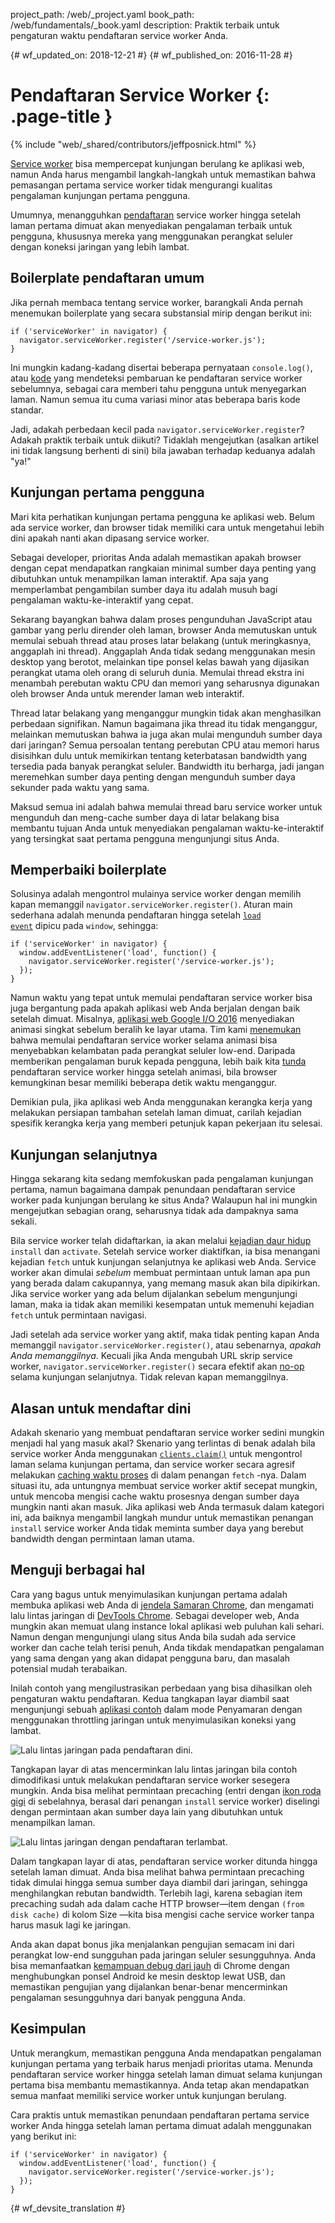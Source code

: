 project_path: /web/_project.yaml
book_path: /web/fundamentals/_book.yaml
description: Praktik terbaik untuk pengaturan waktu pendaftaran service worker Anda.

{# wf_updated_on: 2018-12-21 #}
{# wf_published_on: 2016-11-28 #}

# Pendaftaran Service Worker {: .page-title }

{% include "web/_shared/contributors/jeffposnick.html" %}

[Service
worker](/web/fundamentals/getting-started/primers/service-workers)
bisa mempercepat kunjungan berulang ke aplikasi web, namun Anda harus mengambil
langkah-langkah untuk memastikan bahwa pemasangan pertama service worker tidak mengurangi kualitas
pengalaman kunjungan pertama pengguna.

Umumnya, menangguhkan
[pendaftaran](https://developer.mozilla.org/en-US/docs/Web/API/ServiceWorkerContainer/register)
service worker hingga setelah laman pertama dimuat akan menyediakan pengalaman terbaik untuk
pengguna, khususnya mereka yang menggunakan perangkat seluler dengan koneksi jaringan yang lebih lambat.

## Boilerplate pendaftaran umum

Jika pernah membaca tentang service worker, barangkali Anda pernah menemukan
boilerplate yang secara substansial mirip dengan berikut ini:

    if ('serviceWorker' in navigator) {
      navigator.serviceWorker.register('/service-worker.js');
    }

Ini mungkin kadang-kadang disertai beberapa pernyataan `console.log()`, atau
[kode](https://github.com/GoogleChrome/sw-precache/blob/master/demo/app/js/service-worker-registration.js#L20)
yang mendeteksi pembaruan ke pendaftaran service worker sebelumnya, sebagai cara
memberi tahu pengguna untuk menyegarkan laman. Namun semua itu cuma variasi minor atas
beberapa baris kode standar.

Jadi, adakah perbedaan kecil pada `navigator.serviceWorker.register`? Adakah
praktik terbaik untuk diikuti? Tidaklah mengejutkan (asalkan artikel ini tidak
langsung berhenti di sini) bila jawaban terhadap keduanya adalah "ya!"

## Kunjungan pertama pengguna

Mari kita perhatikan kunjungan pertama pengguna ke aplikasi web. Belum ada service worker,
dan browser tidak memiliki cara untuk mengetahui lebih dini apakah nanti akan
dipasang service worker.

Sebagai developer, prioritas Anda adalah memastikan apakah browser dengan cepat
mendapatkan rangkaian minimal sumber daya penting yang dibutuhkan untuk menampilkan
laman interaktif. Apa saja yang memperlambat pengambilan sumber daya itu adalah musuh bagi
pengalaman waktu-ke-interaktif yang cepat.

Sekarang bayangkan bahwa dalam proses pengunduhan JavaScript atau gambar yang perlu
dirender oleh laman, browser Anda memutuskan untuk memulai sebuah thread atau
proses latar belakang (untuk meringkasnya, anggaplah ini thread). Anggaplah
Anda tidak sedang menggunakan mesin desktop yang berotot, melainkan tipe ponsel
kelas bawah yang dijasikan perangkat utama oleh orang di seluruh dunia. Memulai
thread ekstra ini menambah perebutan waktu CPU dan memori yang seharusnya
digunakan oleh browser Anda untuk merender laman web interaktif.

Thread latar belakang yang menganggur mungkin tidak akan menghasilkan perbedaan signifikan. Namun bagaimana jika
thread itu tidak menganggur, melainkan memutuskan bahwa ia juga akan mulai
mengunduh sumber daya dari jaringan? Semua persoalan tentang perebutan CPU atau memori
harus disisihkan dulu untuk memikirkan tentang keterbatasan bandwidth
yang tersedia pada banyak perangkat seluler. Bandwidth itu berharga, jadi jangan meremehkan
sumber daya penting dengan mengunduh sumber daya sekunder pada waktu yang sama.

Maksud semua ini adalah bahwa memulai thread baru service worker untuk mengunduh
dan meng-cache sumber daya di latar belakang bisa membantu tujuan Anda untuk menyediakan
pengalaman waktu-ke-interaktif yang tersingkat saat pertama pengguna
mengunjungi situs Anda.

## Memperbaiki boilerplate

Solusinya adalah mengontrol mulainya service worker dengan memilih kapan memanggil
`navigator.serviceWorker.register()`. Aturan main sederhana adalah menunda
pendaftaran hingga setelah <code>[load
event](https://developer.mozilla.org/en-US/docs/Web/API/GlobalEventHandlers/onload)</code>
dipicu pada <code>window</code>, sehingga:

    if ('serviceWorker' in navigator) {
      window.addEventListener('load', function() {
        navigator.serviceWorker.register('/service-worker.js');
      });
    }

Namun waktu yang tepat untuk memulai pendaftaran service worker bisa juga bergantung pada
apakah aplikasi web Anda berjalan dengan baik setelah dimuat. Misalnya, [aplikasi web Google I/O
2016](https://events.google.com/io2016/) menyediakan animasi singkat
sebelum beralih ke layar utama. Tim kami
[menemukan](/web/showcase/2016/iowa2016) bahwa memulai
pendaftaran service worker selama animasi bisa menyebabkan kelambatan
pada perangkat seluler low-end. Daripada memberikan pengalaman buruk kepada pengguna, lebih baik kita
[tunda](https://github.com/GoogleChrome/ioweb2016/blob/8cfa27261f9d07fe8a5bb7d228bd3f35dfc9a91e/app/scripts/helper/elements.js#L42)
pendaftaran service worker hingga setelah animasi, bila browser kemungkinan
besar memiliki beberapa detik waktu menganggur.

Demikian pula, jika aplikasi web Anda menggunakan kerangka kerja yang melakukan persiapan tambahan setelah
laman dimuat, carilah kejadian spesifik kerangka kerja yang memberi petunjuk kapan
pekerjaan itu selesai.

## Kunjungan selanjutnya

Hingga sekarang kita sedang memfokuskan pada pengalaman kunjungan pertama, namun bagaimana dampak
penundaan pendaftaran service worker pada kunjungan berulang ke situs Anda?
Walaupun hal ini mungkin mengejutkan sebagian orang, seharusnya tidak ada dampaknya sama sekali.

Bila service worker telah didaftarkan, ia akan melalui [kejadian
daur hidup](/web/fundamentals/instant-and-offline/service-worker/lifecycle) `install` dan
`activate`.
Setelah service worker diaktifkan, ia bisa menangani kejadian `fetch` untuk
kunjungan selanjutnya ke aplikasi web Anda. Service worker akan dimulai *sebelum*
membuat permintaan untuk laman apa pun yang berada dalam cakupannya, yang memang masuk akan bila
dipikirkan. Jika service worker yang ada belum dijalankan sebelum
mengunjungi laman, maka ia tidak akan memiliki kesempatan untuk memenuhi kejadian `fetch` untuk
permintaan navigasi.

Jadi setelah ada service worker yang aktif, maka tidak penting kapan Anda memanggil
`navigator.serviceWorker.register()`, atau sebenarnya, *apakah Anda memanggilnya*.
Kecuali jika Anda mengubah URL skrip service worker,
`navigator.serviceWorker.register()` secara efektif akan
[no-op](https://en.wikipedia.org/wiki/NOP) selama kunjungan selanjutnya. Tidak relevan
kapan memanggilnya.

## Alasan untuk mendaftar dini

Adakah skenario yang membuat pendaftaran service worker sedini mungkin
menjadi hal yang masuk akal? Skenario yang terlintas di benak adalah bila service worker Anda menggunakan
<code>[clients.claim()](https://developer.mozilla.org/en-US/docs/Web/API/Clients/claim)</code>
untuk mengontrol laman selama kunjungan pertama, dan service worker
secara agresif melakukan [caching
waktu proses](/web/fundamentals/instant-and-offline/offline-cookbook/#on-network-response)
di dalam penangan <code>fetch</code> -nya. Dalam situasi itu, ada
untungnya membuat service worker aktif secepat mungkin, untuk mencoba
mengisi cache waktu prosesnya dengan sumber daya mungkin nanti akan masuk. Jika
aplikasi web Anda termasuk dalam kategori ini, ada baiknya mengambil langkah mundur untuk memastikan
penangan <code>install</code> service worker Anda tidak meminta
sumber daya yang berebut bandwidth dengan permintaan laman utama.

## Menguji berbagai hal

Cara yang bagus untuk menyimulasikan kunjungan pertama adalah membuka aplikasi web Anda di [jendela
Samaran
Chrome](https://support.google.com/chromebook/answer/95464?co=GENIE.Platform%3DDesktop),
dan mengamati lalu lintas jaringan di [DevTools
Chrome](/web/tools/chrome-devtools/). Sebagai
developer web, Anda mungkin akan memuat ulang instance lokal aplikasi web
puluhan kali sehari. Namun dengan mengunjungi ulang situs Anda bila sudah ada
service worker dan cache telah terisi penuh, Anda tikdak mendapatkan pengalaman yang sama
dengan yang akan didapat pengguna baru, dan masalah potensial mudah terabaikan.

Inilah contoh yang mengilustrasikan perbedaan yang bisa dihasilkan oleh
pengaturan waktu pendaftaran. Kedua tangkapan layar diambil saat mengunjungi sebuah [aplikasi
contoh](https://github.com/GoogleChrome/sw-precache/tree/master/app-shell-demo) dalam mode
Penyamaran dengan menggunakan throttling jaringan untuk menyimulasikan koneksi yang lambat.

![Lalu lintas jaringan pada pendaftaran dini.](images/early-registration.png
"Lalu lintas jaringan pada pendaftaran dini.")

Tangkapan layar di atas mencerminkan lalu lintas jaringan bila contoh dimodifikasi
untuk melakukan pendaftaran service worker sesegera mungkin. Anda bisa melihat
permintaan precaching (entri dengan [ikon
roda gigi](http://stackoverflow.com/questions/33590378/status-code200-ok-from-serviceworker-in-chrome-network-devtools/33655173#33655173)
di sebelahnya, berasal dari penangan `install` service worker)
diselingi dengan permintaan akan sumber daya lain yang dibutuhkan untuk menampilkan laman.

![Lalu lintas jaringan dengan pendaftaran terlambat.](images/late-registration.png
"Lalu lintas jaringan dengan pendaftaran terlambat.")


Dalam tangkapan layar di atas, pendaftaran service worker ditunda hingga setelah
laman dimuat. Anda bisa melihat bahwa permintaan precaching tidak dimulai hingga semua
sumber daya diambil dari jaringan, sehingga menghilangkan rebutan
bandwidth. Terlebih lagi, karena sebagian item precaching sudah ada dalam
cache HTTP browser—item dengan `(from disk cache)` di kolom Size
—kita bisa mengisi cache service worker tanpa harus masuk lagi ke
jaringan.

Anda akan dapat bonus jika menjalankan pengujian semacam ini dari perangkat low-end sungguhan pada
jaringan seluler sesungguhnya. Anda bisa memanfaatkan [kemampuan
debug dari jauh](/web/tools/chrome-devtools/remote-debugging/)
di Chrome dengan menghubungkan ponsel Android ke mesin desktop lewat USB, dan memastikan pengujian
yang dijalankan benar-benar mencerminkan pengalaman sesungguhnya dari banyak
pengguna Anda.

## Kesimpulan

Untuk merangkum, memastikan pengguna Anda mendapatkan pengalaman kunjungan pertama yang terbaik
harus menjadi prioritas utama. Menunda pendaftaran service worker hingga setelah
laman dimuat selama kunjungan pertama bisa membantu memastikannya. Anda tetap akan mendapatkan
semua manfaat memiliki service worker untuk kunjungan berulang.

Cara praktis untuk memastikan penundaan pendaftaran pertama service worker
Anda hingga setelah laman pertama dimuat adalah menggunakan yang berikut ini:

    if ('serviceWorker' in navigator) {
      window.addEventListener('load', function() {
        navigator.serviceWorker.register('/service-worker.js');
      });
    }


{# wf_devsite_translation #}
